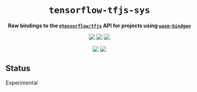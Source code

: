 <div align="center">
  <h1><code>tensorflow-tfjs-sys</code></h1>
  <p>
    <strong>Raw bindings to the <a href="https://github.com/tensorflow/tfjs"><code>@tensorflow/tfjs</code></a>
      API for projects using <a href="https://github.com/rustwasm/wasm-bindgen"><code>wasm-bindgen</code></a></strong>
  </p>
  <p style="margin-bottom: 0.5ex;">
    <a href="https://interfaces-rs.github.io/tensorflow-tfjs-sys"><img
        src="https://img.shields.io/badge/docs-latest-blueviolet?logo=Read-the-docs&logoColor=white"
        /></a>
    <a href="https://github.com/interfaces-rs/tensorflow-tfjs-sys/actions"><img
        src="https://github.com/interfaces-rs/tensorflow-tfjs-sys/workflows/ci/badge.svg"
        /></a>
    <a href="https://crates.io/crates/tfjs-sys"><img
        src="https://img.shields.io/librariesio/release/cargo/tfjs-sys.svg?logo=rust"
        /></a>
  </p>
  <p style="margin-bottom: 0.5ex;">
    <a href="https://docs.rs/tfjs-sys"><img
        src="https://docs.rs/tfjs-sys/badge.svg" /></a>
    <a href="https://crates.io/crates/tfjs-sys"><img
        src="https://img.shields.io/crates/v/tfjs-sys.svg?logo=rust" /></a>
  </p>
</div>

## Status

Experimental
